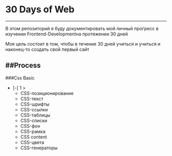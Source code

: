 # 30 Days of Web
---
В этом репозиторий я буду документировать мой личный прогресс в изучении Frontend-Developmentна протяжении 30 дней

Моя цель состоит в том, чтобы в течение 30 дней учиться и учиться и наконец-то создать свой первый сайт

##Process
---
###Css Basic
* [-] 1 > 
    * CSS-позиционирование
    * CSS-текст
    * CSS-шрифты
    * CSS-ссылки
    * CSS-таблицы
    * CSS-списки
    * CSS-фон
    * CSS-рамка
    * CSS content
    * CSS-цвета
    * CSS-генераторы
